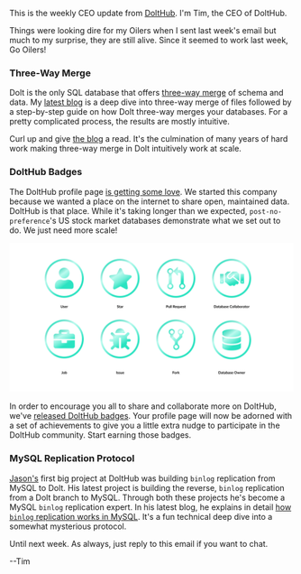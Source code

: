 This is the weekly CEO update from [DoltHub](https://www.dolthub.com/). I'm Tim, the CEO of DoltHub. 

Things were looking dire for my Oilers when I sent last week's email but much to my surprise, they are still alive. Since it seemed to work last week, Go Oilers!

### Three-Way Merge

Dolt is the only SQL database that offers [three-way merge](https://www.dolthub.com/blog/2024-06-19-threeway-merge/) of schema and data. My [latest blog](https://www.dolthub.com/blog/2024-06-19-threeway-merge/) is a deep dive into three-way merge of files followed by a step-by-step guide on how Dolt three-way merges your databases. For a pretty complicated process, the results are mostly intuitive. 

Curl up and give [the blog](https://www.dolthub.com/blog/2024-06-19-threeway-merge/) a read. It's the culmination of many years of hard work making three-way merge in Dolt intuitively work at scale.

### DoltHub Badges

The DoltHub profile page [is getting some love](https://www.dolthub.com/blog/2024-06-20-start-earning-achievements-on-dolthub/). We started this company because we wanted a place on the internet to share open, maintained data. DoltHub is that place. While it's taking longer than we expected, `post-no-preference`'s US stock market databases demonstrate what we set out to do. We just need more scale!

[![Badges](../images/all-badges.png)](https://www.dolthub.com/blog/2024-06-20-start-earning-achievements-on-dolthub/)

In order to encourage you all to share and collaborate more on DoltHub, we've [released DoltHub badges](https://www.dolthub.com/blog/2024-06-20-start-earning-achievements-on-dolthub/). Your profile page will now be adorned with a set of achievements to give you a little extra nudge to participate in the DoltHub community. Start earning those badges.

### MySQL Replication Protocol

[Jason's](https://www.dolthub.com/team#jason) first big project at DoltHub was building `binlog` replication from MySQL to Dolt. His latest project is building the reverse, `binlog` replication from a Dolt branch to MySQL. Through both these projects he's become a MySQL `binlog` replication expert. In his latest blog, he explains in detail [how `binlog` replication works in MySQL](https://www.dolthub.com/blog/2024-06-17-mysql-replication/). It's a fun technical deep dive into a somewhat mysterious protocol.

Until next week. As always, just reply to this email if you want to chat.

--Tim